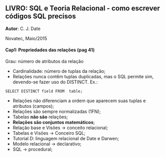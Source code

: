 ## LIVRO: SQL e Teoria Relacional - como escrever códigos SQL precisos
**Autor**: C. J. Date

Novatec, Maio/2015

#### Cap1: Propriedades das relações (pag 41)
Grau: número de atributos da relação

- Cardinalidade: número de tuplas da relação;
- Relações nunca contêm tuplas duplicadas, mas o SQL permite sim, devendo-se fazer uso do DISTINCT. Ex.:
```
SELECT DISTINCT field FROM  table;
```
- Relações não diferenciam a ordem que aparecem suas tuplas e atributos (campos);
- Relações são sempre normalizadas (1FN);
- Tabelas **não são** relações;
- **Relações são conjuntos matemáticos**;
- Relação base e Visões -> conceito relacional;
- Tabelas e Visões -> Conceiro SQL;
- Tutorial D: linguagem relacional de Date e Darwen;
- Modelo relacional -> declarativo;
- SQL -> procedural;


